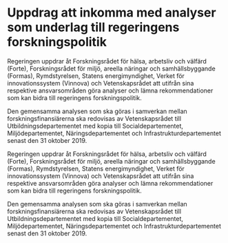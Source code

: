 # Uppdrag att inkomma med analyser som underlag till regeringens forskningspolitik

Regeringen uppdrar åt Forskningsrådet för hälsa, arbetsliv och välfärd (Forte), Forskningsrådet för miljö, areella näringar och samhällsbyggande (Formas), Rymdstyrelsen, Statens energimyndighet, Verket för innovationssystem (Vinnova) och Vetenskapsrådet att utifrån sina respektive ansvarsområden göra analyser och lämna rekommendationer som kan bidra till regeringens forskningspolitik.

Den gemensamma analysen som ska göras i samverkan mellan forskningsfinansiärerna ska redovisas av Vetenskapsrådet till Utbildningsdepartementet med kopia till Socialdepartementet, Miljödepartementet, Näringsdepartementet och Infrastrukturdepartementet senast den 31 oktober 2019.

Regeringen uppdrar åt Forskningsrådet för hälsa, arbetsliv och välfärd (Forte), Forskningsrådet för miljö, areella näringar och samhällsbyggande (Formas), Rymdstyrelsen, Statens energimyndighet, Verket för innovationssystem (Vinnova) och Vetenskapsrådet att utifrån sina respektive ansvarsområden göra analyser och lämna rekommendationer som kan bidra till regeringens forskningspolitik.

Den gemensamma analysen som ska göras i samverkan mellan forskningsfinansiärerna ska redovisas av Vetenskapsrådet till Utbildningsdepartementet med kopia till Socialdepartementet, Miljödepartementet, Näringsdepartementet och Infrastrukturdepartementet senast den 31 oktober 2019.
